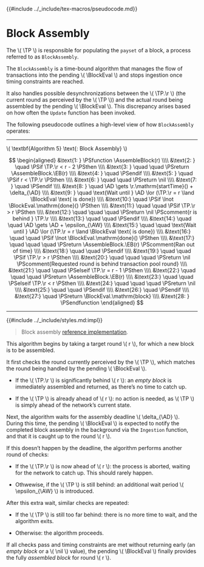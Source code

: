 {{#include ../_include/tex-macros/pseudocode.md}}

$$
\newcommand \TP {\mathrm{TxPool}}
\newcommand \AD {\mathrm{assemblyDeadline}}
\newcommand \AW {\mathrm{assemblyWait}}
\newcommand \AssembleBlock {\mathrm{AssembleBlock}}
\newcommand \BlockEval {\mathrm{BlockEvaluator}}
\newcommand \EB {\mathrm{emptyBlock}}
\newcommand \r {\mathrm{round}}
\newcommand \nil {\mathit{nil}}
$$

# Block Assembly

The \\( \TP \\) is responsible for populating the `payset` of a block, a process
referred to as `BlockAssembly`.

The `BlockAssembly` is a time-bound algorithm that manages the flow of transactions
into the pending \\( \BlockEval \\) and stops ingestion once timing constraints are reached.

It also handles possible desynchronizations between the \\( \TP.\r \\) (the current
round as perceived by the \\( \TP \\)) and the actual round being assembled by the
pending \\( \BlockEval \\). This discrepancy arises based on how often the `Update`
function has been invoked.

The following pseudocode outlines a high-level view of how `BlockAssembly` operates:

---

\\( \textbf{Algorithm 5} \text{: Block Assembly} \\)

$$
\begin{aligned}
&\text{1: } \PSfunction \AssembleBlock(r) \\\\
&\text{2: } \quad \PSif \TP.\r < r - 2 \PSthen \\\\
&\text{3: } \quad \quad \PSreturn \AssembleBlock.\EB(r) \\\\
&\text{4: } \quad \PSendif \\\\
&\text{5: } \quad \PSif r < \TP.\r \PSthen \\\\
&\text{6: } \quad \quad \PSreturn \nil \\\\
&\text{7: } \quad \PSendif \\\\
&\text{8: } \quad \AD \gets \r.\mathrm{startTime}() + \delta_{\AD} \\\\
&\text{9: } \quad \text{Wait until } \AD \lor (\TP.\r = r \land \BlockEval \text{ is done}) \\\\
&\text{10:} \quad \PSif \lnot \BlockEval.\mathrm{done}() \PSthen \\\\
&\text{11:} \quad \quad \PSif \TP.\r > r \PSthen \\\\
&\text{12:} \quad \quad \quad \PSreturn \nil \PScomment{r is behind } \TP.\r \\\\
&\text{13:} \quad \quad \PSendif \\\\
&\text{14:} \quad \quad \AD \gets \AD + \epsilon_{\AW} \\\\
&\text{15:} \quad \quad \text{Wait until } \AD \lor (\TP.\r = r \land \BlockEval \text{ is done}) \\\\
&\text{16:} \quad \quad \PSif \lnot \BlockEval.\mathrm{done}() \PSthen \\\\
&\text{17:} \quad \quad \quad \PSreturn \AssembleBlock.\EB(r) \PScomment{Ran out of time} \\\\
&\text{18:} \quad \quad \PSendif \\\\
&\text{19:} \quad \quad \PSif \TP.\r > r \PSthen \\\\
&\text{20:} \quad \quad \quad \PSreturn \nil \PScomment{Requested round is behind transaction pool round} \\\\
&\text{21:} \quad \quad \PSelseif \TP.\r = r - 1 \PSthen \\\\
&\text{22:} \quad \quad \quad \PSreturn \AssembleBlock.\EB(r) \\\\
&\text{23:} \quad \quad \PSelseif \TP.\r < r \PSthen \\\\
&\text{24:} \quad \quad \quad \PSreturn \nil \\\\
&\text{25:} \quad \quad \PSendif \\\\
&\text{26:} \quad \PSendif \\\\
&\text{27:} \quad \PSreturn \BlockEval.\mathrm{block} \\\\
&\text{28: } \PSendfunction
\end{aligned}
$$

---

{{#include ../_include/styles.md:impl}}
> Block assembly [reference implementation](https://github.com/algorand/go-algorand/blob/b6e5bcadf0ad3861d4805c51cbf3f695c38a93b7/data/pools/transactionPool.go#L860).

This algorithm begins by taking a target round \\( r \\), for which a new block
is to be assembled.

It first checks the round currently perceived by the \\( \TP \\), which matches the
round being handled by the pending \\( \BlockEval \\).

- If the \\( \TP.\r \\) is significantly behind \\( r \\): an _empty block_ is immediately
assembled and returned, as there’s no time to catch up.

- If the \\( \TP \\) is already ahead of \\( r \\): no action is needed, as \\( \TP \\)
is simply ahead of the network’s current state.

Next, the algorithm waits for the assembly deadline \\( \delta_{\AD} \\). During
this time, the pending \\( \BlockEval \\) is expected to notify the completed block
assembly in the background via the `Ingestion` function, and that it is caught
up to the round \\( r \\).

If this doesn’t happen by the deadline, the algorithm performs another round of checks:

- If the \\( \TP.\r \\) is now ahead of \\( r \\): the process is aborted, waiting
for the network to catch up. This should rarely happen.

- Othwewise, if the \\( \TP \\) is still behind: an additional wait period \\( \epsilon_{\AW} \\)
is introduced.

After this extra wait, similar checks are repeated:

- If the \\( \TP \\) is still too far behind: there is no more time to wait, and
the algorithm exits.

- Otherwise: the algorithm proceeds.

If all checks pass and timing constraints are met without returning early (an _empty
block_ or a \\( \nil \\) value), the pending \\( \BlockEval \\) finally provides
the fully _assembled block_ for round \\( r \\).